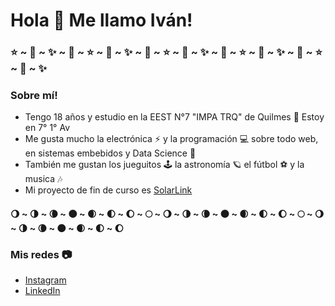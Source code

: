 # Hola 👋 Me llamo Iván!

### ⭐ ~ 🌟 ~ ✨ ~ 🌟 ~ ⭐ ~ 🌟 ~ ✨ ~ 🌟 ~ ⭐ ~ 🌟 ~ ✨ ~ 🌟 ~ ⭐ ~ 🌟 ~ ✨ ~ 🌟 ~ ⭐ ~ 🌟 ~ ✨
### Sobre mí!
- Tengo 18 años y estudio en la EEST N°7 "IMPA TRQ" de Quilmes 🔧 Estoy en 7° 1° Av<br>
- Me gusta mucho la electrónica ⚡ y la programación 💻 sobre todo web, en sistemas embebidos y Data Science 🔬<br>
- También me gustan los jueguitos 🕹 la astronomía 🪐 el fútbol ⚽ y la musica 🎶<br>
- Mi proyecto de fin de curso es [SolarLink](https://github.com/solarlink-ar/solarlink)<br>

#### 🌖 ~ 🌗 ~ 🌘 ~ 🌑 ~ 🌒 ~ 🌓 ~ 🌔 ~ 🌕 ~ 🌖 ~ 🌗 ~ 🌘 ~ 🌑 ~ 🌒 ~ 🌓 ~ 🌔 ~ 🌕 ~ 🌖 ~ 🌗 ~ 🌘 ~ 🌑 ~ 🌒 ~ 🌓 ~ 🌔

### Mis redes 📷
- [Instagram](https://www.instagram.com/ivancenyko/)
- [LinkedIn](https://www.linkedin.com/in/ivan-cenyko/)
